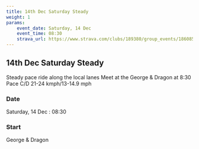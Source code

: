 ```yaml
---
title: 14th Dec Saturday Steady
weight: 1
params:
    event_date: Saturday, 14 Dec
    event_time: 08:30
    strava_url: https://www.strava.com/clubs/189380/group_events/1860857
---
```


## 14th Dec Saturday Steady 

Steady pace ride along the local lanes
Meet at the George &amp; Dragon at 8:30
Pace C/D 21-24 kmph/13-14.9 mph 

### Date

Saturday, 14 Dec : 08:30

### Start

George &amp; Dragon


